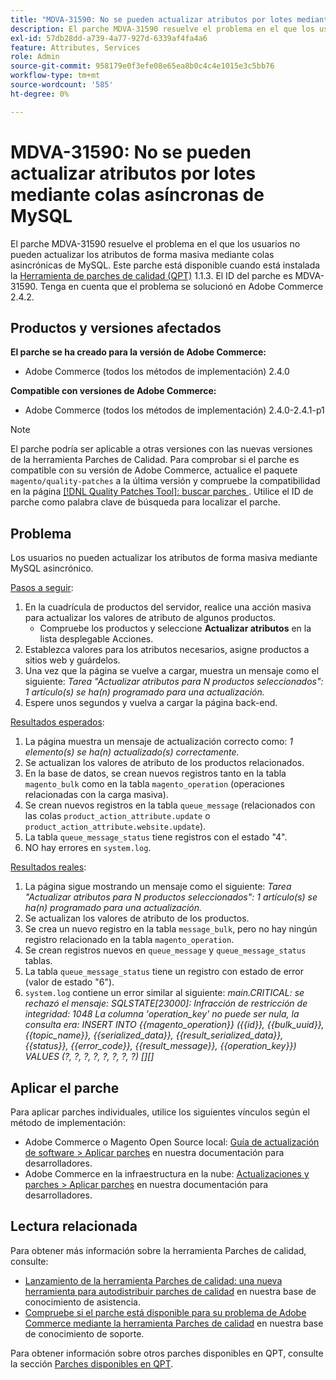 ```yaml
---
title: "MDVA-31590: No se pueden actualizar atributos por lotes mediante colas asincrónicas de MySQL"
description: El parche MDVA-31590 resuelve el problema en el que los usuarios no pueden actualizar los atributos de forma masiva mediante colas asincrónicas de MySQL. Este parche está disponible cuando está instalada la [Quality Patches Tool (QPT)](/help/announcements/adobe-commerce-announcements/magento-quality-patches-released-new-tool-to-self-serve-quality-patches.md) 1.1.3. El ID del parche es MDVA-31590. Tenga en cuenta que el problema se solucionó en Adobe Commerce 2.4.2.
exl-id: 57db28dd-a739-4a77-927d-6339af4fa4a6
feature: Attributes, Services
role: Admin
source-git-commit: 958179e0f3efe08e65ea8b0c4c4e1015e3c5bb76
workflow-type: tm+mt
source-wordcount: '585'
ht-degree: 0%

---
```


# MDVA-31590: No se pueden actualizar atributos por lotes mediante colas asíncronas de MySQL

El parche MDVA-31590 resuelve el problema en el que los usuarios no pueden actualizar los atributos de forma masiva mediante colas asincrónicas de MySQL. Este parche está disponible cuando está instalada la [Herramienta de parches de calidad (QPT)](/help/announcements/adobe-commerce-announcements/magento-quality-patches-released-new-tool-to-self-serve-quality-patches.md) 1.1.3. El ID del parche es MDVA-31590. Tenga en cuenta que el problema se solucionó en Adobe Commerce 2.4.2.

## Productos y versiones afectados

**El parche se ha creado para la versión de Adobe Commerce:**

* Adobe Commerce (todos los métodos de implementación) 2.4.0

**Compatible con versiones de Adobe Commerce:**

* Adobe Commerce (todos los métodos de implementación) 2.4.0-2.4.1-p1

>[!NOTE]
>
>El parche podría ser aplicable a otras versiones con las nuevas versiones de la herramienta Parches de Calidad. Para comprobar si el parche es compatible con su versión de Adobe Commerce, actualice el paquete `magento/quality-patches` a la última versión y compruebe la compatibilidad en la página [[!DNL Quality Patches Tool]: buscar parches ](https://devdocs.magento.com/quality-patches/tool.html#patch-grid). Utilice el ID de parche como palabra clave de búsqueda para localizar el parche.

## Problema

Los usuarios no pueden actualizar los atributos de forma masiva mediante MySQL asincrónico.

<u>Pasos a seguir</u>:

1. En la cuadrícula de productos del servidor, realice una acción masiva para actualizar los valores de atributo de algunos productos.
   * Compruebe los productos y seleccione **Actualizar atributos** en la lista desplegable Acciones.
1. Establezca valores para los atributos necesarios, asigne productos a sitios web y guárdelos.
1. Una vez que la página se vuelve a cargar, muestra un mensaje como el siguiente:
   *Tarea &quot;Actualizar atributos para N productos seleccionados&quot;: 1 artículo(s) se ha(n) programado para una actualización.*
1. Espere unos segundos y vuelva a cargar la página back-end.

<u>Resultados esperados</u>:

1. La página muestra un mensaje de actualización correcto como: *1 elemento(s) se ha(n) actualizado(s) correctamente.*
1. Se actualizan los valores de atributo de los productos relacionados.
1. En la base de datos, se crean nuevos registros tanto en la tabla `magento_bulk` como en la tabla `magento_operation` (operaciones relacionadas con la carga masiva).
1. Se crean nuevos registros en la tabla `queue_message` (relacionados con las colas `product_action_attribute.update` o `product_action_attribute.website.update`).
1. La tabla `queue_message_status` tiene registros con el estado &quot;4&quot;.
1. NO hay errores en `system.log`.

<u>Resultados reales</u>:

1. La página sigue mostrando un mensaje como el siguiente:
   *Tarea &quot;Actualizar atributos para N productos seleccionados&quot;: 1 artículo(s) se ha(n) programado para una actualización.*
1. Se actualizan los valores de atributo de los productos.
1. Se crea un nuevo registro en la tabla `message_bulk`, pero no hay ningún registro relacionado en la tabla `magento_operation`.
1. Se crean registros nuevos en `queue_message` y `queue_message_status` tablas.
1. La tabla `queue_message_status` tiene un registro con estado de error (valor de estado &quot;6&quot;).
1. `system.log` contiene un error similar al siguiente:
   *main.CRITICAL: se rechazó el mensaje: SQLSTATE[23000]: Infracción de restricción de integridad: 1048 La columna &#39;operation_key&#39; no puede ser nula, la consulta era: INSERT INTO {{magento_operation}} ({{id}}, {{bulk_uuid}}, {{topic_name}}, {{serialized_data}}, {{result_serialized_data}}, {{status}}, {{error_code}}, {{result_message}}, {{operation_key}}) VALUES (?, ?, ?, ?, ?, ?, ?, ?) [][]*

## Aplicar el parche

Para aplicar parches individuales, utilice los siguientes vínculos según el método de implementación:

* Adobe Commerce o Magento Open Source local: [Guía de actualización de software > Aplicar parches](https://devdocs.magento.com/guides/v2.4/comp-mgr/patching/mqp.html) en nuestra documentación para desarrolladores.
* Adobe Commerce en la infraestructura en la nube: [Actualizaciones y parches > Aplicar parches](https://devdocs.magento.com/cloud/project/project-patch.html) en nuestra documentación para desarrolladores.

## Lectura relacionada

Para obtener más información sobre la herramienta Parches de calidad, consulte:

* [Lanzamiento de la herramienta Parches de calidad: una nueva herramienta para autodistribuir parches de calidad](/help/announcements/adobe-commerce-announcements/magento-quality-patches-released-new-tool-to-self-serve-quality-patches.md) en nuestra base de conocimiento de asistencia.
* [Compruebe si el parche está disponible para su problema de Adobe Commerce mediante la herramienta Parches de calidad](/help/support-tools/patches-available-in-qpt-tool/check-patch-for-magento-issue-with-magento-quality-patches.md) en nuestra base de conocimiento de soporte.

Para obtener información sobre otros parches disponibles en QPT, consulte la sección [Parches disponibles en QPT](https://support.magento.com/hc/en-us/sections/360010506631-Patches-available-in-MQP-tool-).
